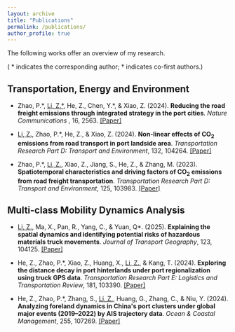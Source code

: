 ```yaml
---
layout: archive
title: "Publications"
permalink: /publications/
author_profile: true
---
```

The following works offer an overview of my research. 

( * indicates the corresponding author; † indicates co-first authors.)

<!-- ![text](/images/profile.png){: .align-left width="100px"; padding-right: "20px"} -->

<!-- <figure class="align-left" style="width: 100px; padding-right: 20px;">
  <img src="/images/profile.png" alt="Your Figure">
  <figcaption>Figure 1: Your Figure Caption</figcaption>
</figure> -->

Transportation, Energy and Environment
----
* Zhao, P.\*, <u>Li, Z.\*</u>, He, Z., Chen, Y.\*, & Xiao, Z. (2024). **Reducing the road freight emissions through integrated strategy in the port cities**. <i> Nature Communications </i>, 16, 2563. <a href="https://doi.org/10.1038/s41467-025-57861-z"> [Paper]</a>

* <u>Li, Z.</u>, Zhao, P.\*, He, Z., & Xiao, Z. (2024). **Non-linear effects of CO<sub>2</sub> emissions from road transport in port landside area**. <i> Transportation Research Part D: Transport and Environment</i>, 132, 104264. <a href="https://doi.org/10.1016/j.trd.2024.104264"> [Paper]</a>

* Zhao, P.\*, <u>Li, Z.</u>, Xiao, Z., Jiang, S., He, Z., & Zhang, M. (2023). **Spatiotemporal characteristics and driving factors of CO<sub>2</sub> emissions from road freight transportation**. <i> Transportation Research Part D: Transport and Environment</i>, 125, 103983. <a href="https://doi.org/10.1016/j.trd.2023.103983"> [Paper]</a>



Multi-class Mobility Dynamics Analysis
----
* <u>Li, Z.</u>, Ma, X., Pan, R., Yang, C., & Yuan, Q\*. (2025). **Explaining the spatial dynamics and identifying potential risks of hazardous materials truck movements**. <i> Journal of Transport Geography</i>, 123, 104125. <a href="https://doi.org/10.1016/j.jtrangeo.2025.104125"> [Paper]</a>

* He, Z., Zhao, P.\*, Xiao, Z., Huang, X., <u>Li, Z.</u>, & Kang, T. (2024). **Exploring the distance decay in port hinterlands under port regionalization using truck GPS data**. <i> Transportation Research Part E: Logistics and Transportation Review</i>, 181, 103390. <a href="https://doi.org/10.1016/j.tre.2023.103390"> [Paper]</a>

* He, Z., Zhao, P.\*, Zhang, S., <u>Li, Z.</u>, Huang, G., Zhang, C., & Niu, Y. (2024). **Analyzing foreland dynamics in China's port clusters under global major events (2019–2022) by AIS trajectory data**. <i> Ocean & Coastal Management</i>, 255, 107269. <a href="https://doi.org/10.1016/j.ocecoaman.2024.107269"> [Paper]</a>



